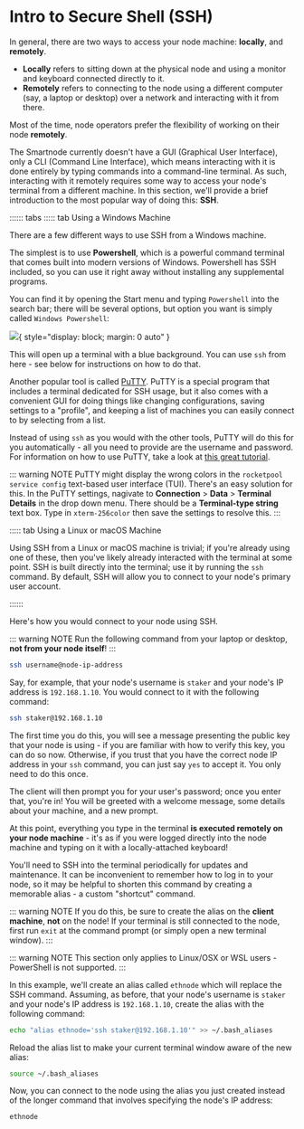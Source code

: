 # Intro to Secure Shell (SSH)

In general, there are two ways to access your node machine: **locally**, and **remotely**.

- **Locally** refers to sitting down at the physical node and using a monitor and keyboard connected directly to it.
- **Remotely** refers to connecting to the node using a different computer (say, a laptop or desktop) over a network and interacting with it from there.

Most of the time, node operators prefer the flexibility of working on their node **remotely**.

The Smartnode currently doesn't have a GUI (Graphical User Interface), only a CLI (Command Line Interface), which means interacting with it is done entirely by typing commands into a command-line terminal.
As such, interacting with it remotely requires some way to access your node's terminal from a different machine.
In this section, we'll provide a brief introduction to the most popular way of doing this: **SSH**.

:::::: tabs
::::: tab Using a Windows Machine

There are a few different ways to use SSH from a Windows machine.

The simplest is to use **Powershell**, which is a powerful command terminal that comes built into modern versions of Windows.
Powershell has SSH included, so you can use it right away without installing any supplemental programs.

You can find it by opening the Start menu and typing `Powershell` into the search bar; there will be several options, but option you want is simply called `Windows Powershell`:

![](./images/powershell.png){ style="display: block; margin: 0 auto" }

This will open up a terminal with a blue background.
You can use `ssh` from here - see below for instructions on how to do that.

Another popular tool is called [PuTTY](https://www.chiark.greenend.org.uk/~sgtatham/putty/latest.html).
PuTTY is a special program that includes a terminal dedicated for SSH usage, but it also comes with a convenient GUI for doing things like changing configurations, saving settings to a "profile", and keeping a list of machines you can easily connect to by selecting from a list.

Instead of using `ssh` as you would with the other tools, PuTTY will do this for you automatically - all you need to provide are the username and password.
For information on how to use PuTTY, take a look at [this great tutorial](https://tonyteaches.tech/putty-ssh-windows-tutorial/).

::: warning NOTE
PuTTY might display the wrong colors in the `rocketpool service config` text-based user interface (TUI). There's an easy solution for this. In the PuTTY settings, nagivate to **Connection** > **Data** > **Terminal Details** in the drop down menu. There should be a **Terminal-type string** text box. Type in `xterm-256color` then save the settings to resolve this.
:::

::::: tab Using a Linux or macOS Machine

Using SSH from a Linux or macOS machine is trivial; if you're already using one of these, then you've likely already interacted with the terminal at some point.
SSH is built directly into the terminal; use it by running the `ssh` command. By default, SSH will allow you to connect to your node's primary user account.

::::::

Here's how you would connect to your node using SSH.

::: warning NOTE
Run the following command from your laptop or desktop, **not from your node itself**!
:::

```sh
ssh username@node-ip-address
```

Say, for example, that your node's username is `staker` and your node's IP address is `192.168.1.10`.
You would connect to it with the following command:

```sh
ssh staker@192.168.1.10
```

The first time you do this, you will see a message presenting the public key that your node is using - if you are familiar with how to verify this key, you can do so now.
Otherwise, if you trust that you have the correct node IP address in your `ssh` command, you can just say `yes` to accept it.
You only need to do this once.

The client will then prompt you for your user's password; once you enter that, you're in!
You will be greeted with a welcome message, some details about your machine, and a new prompt.

At this point, everything you type in the terminal **is executed remotely on your node machine** - it's as if you were logged directly into the node machine and typing on it with a locally-attached keyboard!

You'll need to SSH into the terminal periodically for updates and maintenance.
It can be inconvenient to remember how to log in to your node, so it may be helpful to shorten this command by creating a memorable alias - a custom "shortcut" command.

::: warning NOTE
If you do this, be sure to create the alias on the **client machine**, **not** on the node!
If your terminal is still connected to the node, first run `exit` at the command prompt (or simply open a new terminal window).
:::

::: warning NOTE
This section only applies to Linux/OSX or WSL users - PowerShell is not supported.
:::

In this example, we'll create an alias called `ethnode` which will replace the SSH command.
Assuming, as before, that your node's username is `staker` and your node's IP address is `192.168.1.10`, create the alias with the following command:

```sh
echo "alias ethnode='ssh staker@192.168.1.10'" >> ~/.bash_aliases
```

Reload the alias list to make your current terminal window aware of the new alias:

```sh
source ~/.bash_aliases
```

Now, you can connect to the node using the alias you just created instead of the longer command that involves specifying the node's IP address:

```sh
ethnode
```
